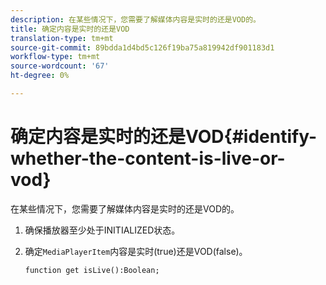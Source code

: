 ```yaml
---
description: 在某些情况下，您需要了解媒体内容是实时的还是VOD的。
title: 确定内容是实时的还是VOD
translation-type: tm+mt
source-git-commit: 89bdda1d4bd5c126f19ba75a819942df901183d1
workflow-type: tm+mt
source-wordcount: '67'
ht-degree: 0%

---
```



# 确定内容是实时的还是VOD{#identify-whether-the-content-is-live-or-vod}

在某些情况下，您需要了解媒体内容是实时的还是VOD的。

1. 确保播放器至少处于INITIALIZED状态。
1. 确定`MediaPlayerItem`内容是实时(true)还是VOD(false)。

   ```
   function get isLive():Boolean;
   ```

